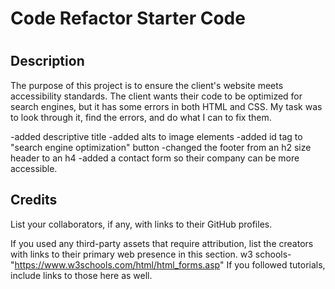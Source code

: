 # Code Refactor Starter Code
# <Challenge-1>

## Description

The purpose of this project is to ensure the client's website meets accessibility standards.
The client wants their code to be optimized for search engines, but it has some errors in both HTML and CSS. My task was to look through it, find the errors, and do what I can to fix them. 

-added descriptive title
-added alts to image elements
-added id tag to "search engine optimization" button
-changed the footer from an h2 size header to an h4
-added a contact form so their company can be more accessible. 

## Credits

List your collaborators, if any, with links to their GitHub profiles.

If you used any third-party assets that require attribution, list the creators with links to their primary web presence in this section.
w3 schools-"https://www.w3schools.com/html/html_forms.asp"
If you followed tutorials, include links to those here as well.



